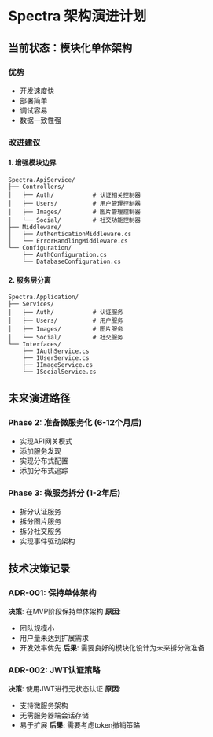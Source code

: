 # Spectra 架构演进计划

## 当前状态：模块化单体架构

### 优势
- 开发速度快
- 部署简单
- 调试容易
- 数据一致性强

### 改进建议

#### 1. 增强模块边界
```
Spectra.ApiService/
├── Controllers/
│   ├── Auth/           # 认证相关控制器
│   ├── Users/          # 用户管理控制器
│   ├── Images/         # 图片管理控制器
│   └── Social/         # 社交功能控制器
├── Middleware/
│   ├── AuthenticationMiddleware.cs
│   └── ErrorHandlingMiddleware.cs
└── Configuration/
    ├── AuthConfiguration.cs
    └── DatabaseConfiguration.cs
```

#### 2. 服务层分离
```
Spectra.Application/
├── Services/
│   ├── Auth/           # 认证服务
│   ├── Users/          # 用户服务
│   ├── Images/         # 图片服务
│   └── Social/         # 社交服务
└── Interfaces/
    ├── IAuthService.cs
    ├── IUserService.cs
    ├── IImageService.cs
    └── ISocialService.cs
```

## 未来演进路径

### Phase 2: 准备微服务化 (6-12个月后)
- 实现API网关模式
- 添加服务发现
- 实现分布式配置
- 添加分布式追踪

### Phase 3: 微服务拆分 (1-2年后)
- 拆分认证服务
- 拆分图片服务
- 拆分社交服务
- 实现事件驱动架构

## 技术决策记录

### ADR-001: 保持单体架构
**决策**: 在MVP阶段保持单体架构
**原因**: 
- 团队规模小
- 用户量未达到扩展需求
- 开发效率优先
**后果**: 需要良好的模块化设计为未来拆分做准备

### ADR-002: JWT认证策略
**决策**: 使用JWT进行无状态认证
**原因**: 
- 支持微服务架构
- 无需服务器端会话存储
- 易于扩展
**后果**: 需要考虑token撤销策略
